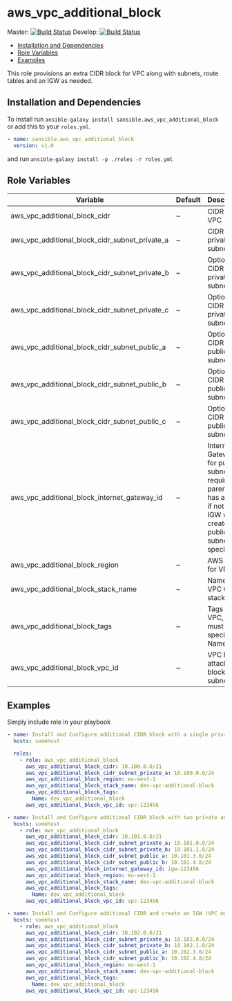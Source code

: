 # aws_vpc_additional_block

Master: [![Build Status](https://travis-ci.org/sansible/aws_vpc_additional_block.svg?branch=master)](https://travis-ci.org/sansible/aws_vpc_additional_block)
Develop: [![Build Status](https://travis-ci.org/sansible/aws_vpc_additional_block.svg?branch=develop)](https://travis-ci.org/sansible/aws_vpc_additional_block)

* [Installation and Dependencies](#installation-and-dependencies)
* [Role Variables](#role-variables)
* [Examples](#examples)

This role provisions an extra CIDR block for VPC along with subnets, route 
tables and an IGW as needed.


## Installation and Dependencies

To install run `ansible-galaxy install sansible.aws_vpc_additional_block` or add this to your
`roles.yml`.

```YAML
- name: sansible.aws_vpc_additional_block
  version: v1.0
```

and run `ansible-galaxy install -p ./roles -r roles.yml`


## Role Variables

|Variable|Default|Description|
|---|---|---|
|aws_vpc_additional_block_cidr|~|CIDR for VPC|
|aws_vpc_additional_block_cidr_subnet_private_a|~|CIDR for private subnet a|
|aws_vpc_additional_block_cidr_subnet_private_b|~|Optional CIDR for private subnet b|
|aws_vpc_additional_block_cidr_subnet_private_c|~|Optional CIDR for private subnet c|
|aws_vpc_additional_block_cidr_subnet_public_a|~|Optional CIDR for public subnet a|
|aws_vpc_additional_block_cidr_subnet_public_b|~|Optional CIDR for public subnet b|
|aws_vpc_additional_block_cidr_subnet_public_c|~|Optional CIDR for public subnet c|
|aws_vpc_additional_block_internet_gateway_id|~|Internet Gateway ID for public subnets, required if parent VPC has an IGW, if not an IGW will be created if public subnets are specified|
|aws_vpc_additional_block_region|~|AWS region for VPC|
|aws_vpc_additional_block_stack_name|~|Name for VPC CF stack|
|aws_vpc_additional_block_tags|~|Tags for the VPC, you must specify a Name tag|
|aws_vpc_additional_block_vpc_id|~|VPC ID to attach the block and subnets to|

## Examples

Simply include role in your playbook

```YAML
- name: Install and Configure additional CIDR block with a single private subnet
  hosts: somehost

  roles:
    - role: aws_vpc_additional_block
      aws_vpc_additional_block_cidr: 10.100.0.0/21
      aws_vpc_additional_block_cidr_subnet_private_a: 10.100.0.0/24
      aws_vpc_additional_block_region: eu-west-1
      aws_vpc_additional_block_stack_name: dev-vpc-additional-block
      aws_vpc_additional_block_tags:
        Name: dev_vpc_additional_block
      aws_vpc_additional_block_vpc_id: vpc-123456
```

```YAML
- name: Install and Configure additional CIDR block with two private and public subnets
  hosts: somehost
    - role: aws_vpc_additional_block
      aws_vpc_additional_block_cidr: 10.101.0.0/21
      aws_vpc_additional_block_cidr_subnet_private_a: 10.101.0.0/24
      aws_vpc_additional_block_cidr_subnet_private_b: 10.101.1.0/24
      aws_vpc_additional_block_cidr_subnet_public_a: 10.101.3.0/24
      aws_vpc_additional_block_cidr_subnet_public_b: 10.101.4.0/24
      aws_vpc_additional_block_internet_gateway_id: igw-123456
      aws_vpc_additional_block_region: eu-west-1
      aws_vpc_additional_block_stack_name: dev-vpc-additional-block
      aws_vpc_additional_block_tags:
        Name: dev_vpc_additional_block
      aws_vpc_additional_block_vpc_id: vpc-123456
```

```YAML
- name: Install and Configure additional CIDR and create an IGW (VPC must not have one aleady)
  hosts: somehost
    - role: aws_vpc_additional_block
      aws_vpc_additional_block_cidr: 10.102.0.0/21
      aws_vpc_additional_block_cidr_subnet_private_a: 10.102.0.0/24
      aws_vpc_additional_block_cidr_subnet_private_b: 10.102.1.0/24
      aws_vpc_additional_block_cidr_subnet_public_a: 10.102.3.0/24
      aws_vpc_additional_block_cidr_subnet_public_b: 10.102.4.0/24
      aws_vpc_additional_block_region: eu-west-1
      aws_vpc_additional_block_stack_name: dev-vpc-additional-block
      aws_vpc_additional_block_tags:
        Name: dev_vpc_additional_block
      aws_vpc_additional_block_vpc_id: vpc-123456
```